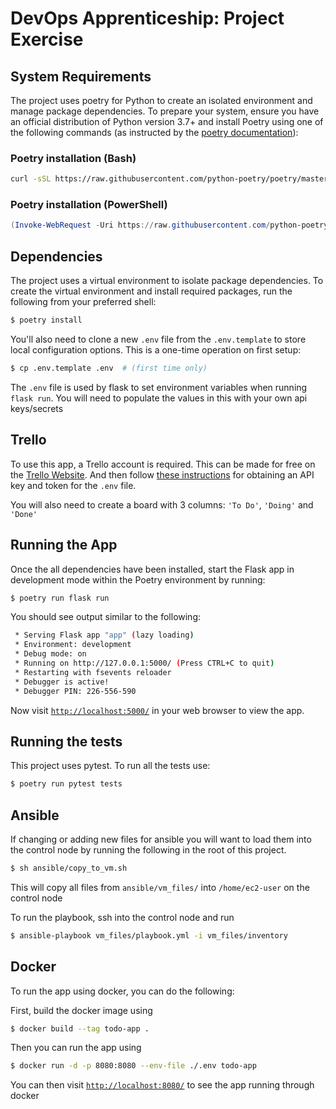 # DevOps Apprenticeship: Project Exercise

## System Requirements

The project uses poetry for Python to create an isolated environment and manage package dependencies. To prepare your system, ensure you have an official distribution of Python version 3.7+ and install Poetry using one of the following commands (as instructed by the [poetry documentation](https://python-poetry.org/docs/#system-requirements)):

### Poetry installation (Bash)

```bash
curl -sSL https://raw.githubusercontent.com/python-poetry/poetry/master/install-poetry.py | python -
```

### Poetry installation (PowerShell)

```powershell
(Invoke-WebRequest -Uri https://raw.githubusercontent.com/python-poetry/poetry/master/install-poetry.py -UseBasicParsing).Content | python -
```

## Dependencies

The project uses a virtual environment to isolate package dependencies. To create the virtual environment and install required packages, run the following from your preferred shell:

```bash
$ poetry install
```

You'll also need to clone a new `.env` file from the `.env.template` to store local configuration options. This is a one-time operation on first setup:

```bash
$ cp .env.template .env  # (first time only)
```

The `.env` file is used by flask to set environment variables when running `flask run`. You will need to populate the values in this with your own api keys/secrets 

## Trello

To use this app, a Trello account is required. This can be made for free on the [Trello Website](https://trello.com/). And then follow [these instructions](https://trello.com/app-key/) for obtaining an API key and token for the `.env` file. 

You will also need to create a board with 3 columns: `'To Do'`, `'Doing'` and `'Done'`

## Running the App

Once the all dependencies have been installed, start the Flask app in development mode within the Poetry environment by running:
```bash
$ poetry run flask run
```

You should see output similar to the following:
```bash
 * Serving Flask app "app" (lazy loading)
 * Environment: development
 * Debug mode: on
 * Running on http://127.0.0.1:5000/ (Press CTRL+C to quit)
 * Restarting with fsevents reloader
 * Debugger is active!
 * Debugger PIN: 226-556-590
```
Now visit [`http://localhost:5000/`](http://localhost:5000/) in your web browser to view the app.

## Running the tests

This project uses pytest. To run all the tests use:

```bash
$ poetry run pytest tests
```

## Ansible

If changing or adding new files for ansible you will want to load them into the control node by running the following in the root of this project.

```bash
$ sh ansible/copy_to_vm.sh
```

This will copy all files from `ansible/vm_files/` into `/home/ec2-user` on the control node

To run the playbook, ssh into the control node and run

```bash
$ ansible-playbook vm_files/playbook.yml -i vm_files/inventory
```

## Docker

To run the app using docker, you can do the following:

First, build the docker image using
```bash
$ docker build --tag todo-app .
```

Then you can run the app using
```bash
$ docker run -d -p 8080:8080 --env-file ./.env todo-app
```

You can then visit [`http://localhost:8080/`](http://localhost:8080/) to see the app running through docker